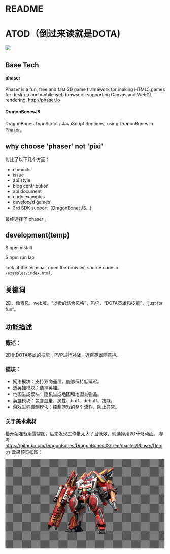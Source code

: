 # README
# ATOD（倒过来读就是DOTA)
![](./welcome.jpg)

## Base Tech
#### phaser
Phaser is a fun, free and fast 2D game framework for making HTML5 games for desktop and mobile web browsers, supporting Canvas and WebGL rendering. http://phaser.io

#### DragonBonesJS
DragonBones TypeScript / JavaScript Runtime，using DragonBones in Phaser。
## why choose 'phaser' not 'pixi'

对比了以下几个方面：

* commits 
* issue
* api style
* blog contribution
* api document
* code examples
* developed games
* 3rd SDK support（DragonBonesJS...)

最终选择了 phaser 。

## development(temp)
$ npm install

$ npm run lab

look at the terminal, open the browser, source code in `/examples/index.html`.

## 关键词
2D、像素风、web版、“以撒的结合风格”，PVP，“DOTA英雄和技能”，“just for fun“。

## 功能描述
### 概述：
2D化DOTA英雄的技能，PVP进行对战，近百英雄随意挑。

### 模块：

* 网络模块：支持双向通信，能够保持低延迟。
* 选英雄模块：选择英雄。
* 地图生成模块：随机生成地图和地图类物品。
* 英雄模块：包含血量、属性、buff、debuff、技能。
* 游戏进程控制模块：控制游戏的整个流程，防止异常。

### 关于美术素材

最开始准备用雪碧图，后来发现工作量太大了且低效，则选择用2D骨骼动画。
参考：https://github.com/DragonBones/DragonBonesJS/tree/master/Phaser/Demos
效果预览如图：

![](./DB_preview.png)